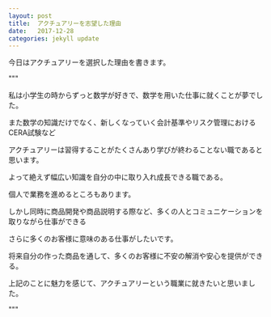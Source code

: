 ```yaml
---
layout: post
title:  アクチュアリーを志望した理由
date:   2017-12-28
categories: jekyll update
---
```



今日はアクチュアリーを選択した理由を書きます。

"""

私は小学生の時からずっと数学が好きで、数学を用いた仕事に就くことが夢でした。

また数学の知識だけでなく、新しくなっていく会計基準やリスク管理におけるCERA試験など

アクチュアリーは習得することがたくさんあり学びが終わることない職であると思います。

よって絶えず幅広い知識を自分の中に取り入れ成長できる職である。

個人で業務を進めるところもあります。

しかし同時に商品開発や商品説明する際など、多くの人とコミュニケーションを取りながら仕事ができる

さらに多くのお客様に意味のある仕事がしたいです。

将来自分の作った商品を通して、多くのお客様に不安の解消や安心を提供ができる。

上記のことに魅力を感じて、アクチュアリーという職業に就きたいと思いました。

"""
